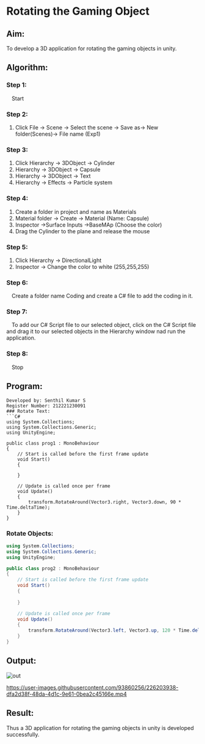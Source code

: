 # Rotating the Gaming Object

## Aim:
To develop a 3D application for rotating the gaming objects in unity.
## Algorithm:
### Step 1:
&emsp;Start
### Step 2:
1. Click File -> Scene -> Select the scene -> Save as-> New folder(Scenes)-> File name (Exp1)
### Step 3:
1. Click Hierarchy -> 3DObject -> Cylinder
2. Hierarchy -> 3DObject -> Capsule
3. Hierarchy -> 3DObject -> Text
4. Hierarchy -> Effects -> Particle system
### Step 4:
1. Create a folder in project and name as Materials
2. Material folder -> Create -> Material (Name: Capsule)
3. Inspector ->Surface Inputs ->BaseMAp (Choose the color)
4. Drag the Cylinder to the plane and release the mouse


### Step 5:
1. Click Hierarchy -> DirectionalLight
2. Inspector -> Change the color to white (255,255,255)

### Step 6:
&emsp;Create a folder name Coding and create a C# file to add the coding in it.

### Step 7:
&emsp;To add our C# Script file to our selected object, click on the C# Script file and drag it to our selected objects in the Hierarchy window nad run the application.

### Step 8:
&emsp;Stop

## Program:
```
Developed by: Senthil Kumar S
Register Number: 212221230091
### Rotate Text:
```C#
using System.Collections;
using System.Collections.Generic;
using UnityEngine;

public class prog1 : MonoBehaviour
{
    // Start is called before the first frame update
    void Start()
    {
        
    }

    // Update is called once per frame
    void Update()
    {
        transform.RotateAround(Vector3.right, Vector3.down, 90 * Time.deltaTime);
    }
}

```
### Rotate Objects:
```C#
using System.Collections;
using System.Collections.Generic;
using UnityEngine;

public class prog2 : MonoBehaviour
{
    // Start is called before the first frame update
    void Start()
    {
        
    }

    // Update is called once per frame
    void Update()
    {
        transform.RotateAround(Vector3.left, Vector3.up, 120 * Time.deltaTime);
    }
}

```
## Output:
![out](https://user-images.githubusercontent.com/93860256/226203865-60b89a1b-ad33-4256-99d8-9b529a0c739c.png)

https://user-images.githubusercontent.com/93860256/226203938-dfa2d38f-48da-4d1c-9e61-0bea2c45166e.mp4


## Result:
Thus a 3D application for rotating the gaming objects in unity is developed successfully.
